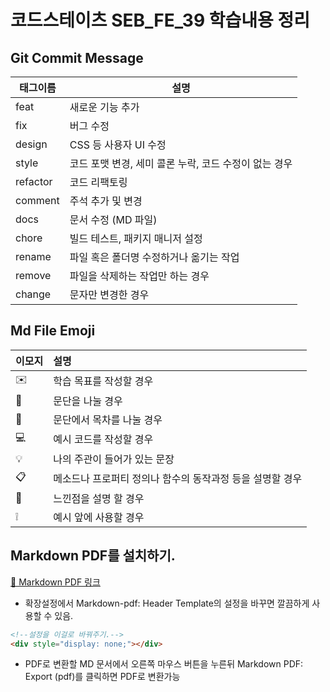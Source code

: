 # 코드스테이츠 SEB_FE_39 학습내용 정리

## Git Commit Message

| 태그이름    | 설명                                                  |
| ----------- | -----------------------------------------------------|
| feat     | 새로운 기능 추가                                      |
| fix      | 버그 수정                                             |
| design   | CSS 등 사용자 UI 수정                                 |
| style    | 코드 포맷 변경, 세미 콜론 누락, 코드 수정이 없는 경우 |
| refactor | 코드 리팩토링                                         |
| comment  | 주석 추가 및 변경                                    |
| docs     | 문서 수정 (MD 파일)                                  | 
| chore    | 빌드 테스트, 패키지 매니저 설정                      |
| rename   | 파일 혹은 폴더명 수정하거나 옮기는 작업               |
| remove   | 파일을 삭제하는 작업만 하는 경우                     |
| change   | 문자만 변경한 경우                                  |

## Md File Emoji

| 이모지 | 설명                                                  |
| :----- |:----                                                 |
|   ✉️    | 학습 목표를 작성할 경우                               |
| 📌 | 문단을 나눌 경우 |
|   🧩   | 문단에서 목차를 나눌 경우                               |
|   💻    | 예시 코드를 작성할 경우                              |
|   💡   | 나의 주관이 들어가 있는 문장                           |
|   📋   | 메소드나 프로퍼티 정의나 함수의 동작과정 등을 설명할 경우 |
|   👀   | 느낀점을 설명 할 경우                                   |
|    ❕   | 예시 앞에 사용할 경우                                   |

## Markdown PDF를 설치하기.   
[📃 Markdown PDF 링크](https://marketplace.visualstudio.com/items?itemName=yzane.markdown-pdf)

- 확장설정에서 Markdown-pdf: Header Template의 설정을 바꾸면 깔끔하게 사용할 수 있음.
```html
<!--설정을 이걸로 바꿔주기.-->
<div style="display: none;"></div>
```

- PDF로 변환할 MD 문서에서 오른쪽 마우스 버튼을 누른뒤 Markdown PDF: Export (pdf)를 클릭하면 PDF로 변환가능